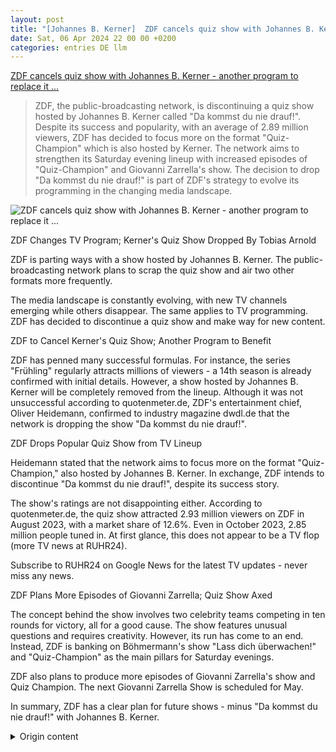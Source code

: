 ```yaml
---
layout: post
title: "[Johannes B. Kerner]  ZDF cancels quiz show with Johannes B. Kerner - another program to replace it ..."
date: Sat, 06 Apr 2024 22 00 00 +0200
categories: entries DE llm
---
```

[ ZDF cancels quiz show with Johannes B. Kerner - another program to replace it ...](https://www.ruhr24.de/promi-tv/zdf-tv-quiz-show-da-kommst-du-nie-drauf-abgesetzt-giovanni-zarrella-johannes-kerner-champion-programm-92983789.html)

> ZDF, the public-broadcasting network, is discontinuing a quiz show hosted by Johannes B. Kerner called "Da kommst du nie drauf!". Despite its success and popularity, with an average of 2.89 million viewers, ZDF has decided to focus more on the format "Quiz-Champion" which is also hosted by Kerner. The network aims to strengthen its Saturday evening lineup with increased episodes of "Quiz-Champion" and Giovanni Zarrella's show. The decision to drop "Da kommst du nie drauf!" is part of ZDF's strategy to evolve its programming in the changing media landscape.

![ ZDF cancels quiz show with Johannes B. Kerner - another program to replace it ...](https://www.ruhr24.de/assets/images/34/246/34246548-collage-aus-zdf-und-johannes-kerner-2rf0DPtpchfe.jpg)

 ZDF Changes TV Program; Kerner's Quiz Show Dropped
By Tobias Arnold

ZDF is parting ways with a show hosted by Johannes B. Kerner. The public-broadcasting network plans to scrap the quiz show and air two other formats more frequently.

The media landscape is constantly evolving, with new TV channels emerging while others disappear. The same applies to TV programming. ZDF has decided to discontinue a quiz show and make way for new content.

ZDF to Cancel Kerner's Quiz Show; Another Program to Benefit

ZDF has penned many successful formulas. For instance, the series "Frühling" regularly attracts millions of viewers - a 14th season is already confirmed with initial details. However, a show hosted by Johannes B. Kerner will be completely removed from the lineup. Although it was not unsuccessful according to quotenmeter.de, ZDF's entertainment chief, Oliver Heidemann, confirmed to industry magazine dwdl.de that the network is dropping the show "Da kommst du nie drauf!".

ZDF Drops Popular Quiz Show from TV Lineup

Heidemann stated that the network aims to focus more on the format "Quiz-Champion," also hosted by Johannes B. Kerner. In exchange, ZDF intends to discontinue "Da kommst du nie drauf!", despite its success story.

The show's ratings are not disappointing either. According to quotenmeter.de, the quiz show attracted 2.93 million viewers on ZDF in August 2023, with a market share of 12.6%. Even in October 2023, 2.85 million people tuned in. At first glance, this does not appear to be a TV flop (more TV news at RUHR24).

Subscribe to RUHR24 on Google News for the latest TV updates - never miss any news.

ZDF Plans More Episodes of Giovanni Zarrella; Quiz Show Axed

The concept behind the show involves two celebrity teams competing in ten rounds for victory, all for a good cause. The show features unusual questions and requires creativity. However, its run has come to an end. Instead, ZDF is banking on Böhmermann's show "Lass dich überwachen!" and "Quiz-Champion" as the main pillars for Saturday evenings.

ZDF also plans to produce more episodes of Giovanni Zarrella's show and Quiz Champion. The next Giovanni Zarrella Show is scheduled for May.

In summary, ZDF has a clear plan for future shows - minus "Da kommst du nie drauf!" with Johannes B. Kerner.

<details>
  <summary>Origin content</summary>
  ---
layout: post
title: " [Johannes B. Kerner] ZDF setzt Quiz-Show mit Johannes B. Kerner ab – andere Sendung ..."
date: Sat, 06 Apr 2024 22:00:00 +0200
categories: entries DE
---
[ZDF setzt Quiz-Show mit Johannes B. Kerner ab – andere Sendung ...](https://www.ruhr24.de/promi-tv/zdf-tv-quiz-show-da-kommst-du-nie-drauf-abgesetzt-giovanni-zarrella-johannes-kerner-champion-programm-92983789.html)

![ZDF setzt Quiz-Show mit Johannes B. Kerner ab – andere Sendung ...](https://www.ruhr24.de/assets/images/34/246/34246548-collage-aus-zdf-und-johannes-kerner-2rf0DPtpchfe.jpg)

Das ZDF ändert sein TV-Programm. Eine Quiz-Show mit Johannes B. Kerner fliegt raus – im Gegenzug werden zwei Formate häufiger ausgestrahlt.

ZDF setzt Quiz-Show mit Johannes B. Kerner ab – andere Sendung profitiert

Von: Tobias Arnold

Das ZDF trennt sich von einer Show mit Johannes B. Kerner. © Sven Simon/Imago, Panama Pictures/Imago; Collage: RUHR24

Das ZDF ändert sein TV-Programm. Eine Quiz-Show mit Johannes B. Kerner fliegt raus – im Gegenzug werden zwei Formate häufiger ausgestrahlt.

Dortmund – Die TV-Landschaft ist in einem stetigen Wandel. Neue TV-Sender kommen dazu – zuletzt 54 auf einen Schlag – hingegen verschwinden andere. Ähnlich sieht es beim TV-Programm aus. Das ZDF will sich von einer Quiz-Show trennen und Platz für Neues schaffen.

ZDF setzt Quiz-Show mit Johannes B. Kerner ab – andere Sendung profitiert

Das Zweite Deutsche Fernsehen hat schon viele Erfolgsrezepte geschrieben. Mit der Serie „Frühling“ holt der öffentlich-rechtliche TV-Sender regelmäßig Millionen Zuschauer vor die Fernsehbildschirme – eine 14. Staffel ist bereits bestätigt, sogar mit ersten Details.

Hingegen soll eine Show mit Johannes B. Kerner komplett aus dem Programm verschwinden – dabei war diese laut quotenmeter.de gar nicht so erfolglos. In einem Interview mit dem Branchenmagazin dwdl.de bestätigt ZDF-Unterhaltungschef Oliver Heidemann, dass sich der Sender von der Show „Da kommst du nie drauf!“ trennen möchte.

ZDF schmeißt beliebte Quiz-Show aus dem TV-Programm

Heidemann sagt, dass sich der Sender mehr auf das Format „Quiz-Champion“ konzentrieren möchte – ebenfalls moderiert von Johannes B. Kerner. Im Gegenzug wolle man sich von „Da kommst du nie drauf!“ trennen, „auch wenn es eine schöne Erfolgsgeschichte war“.

Die Quoten lesen sich auch nicht schlecht. Laut quotenmeter.de erreichte die Quiz-Show im ZDF im August 2023 2,93 Millionen Zuschauer. Der Marktanteil lag bei 12,6 Prozent. Und auch im Oktober 2023 schalteten 2,85 Millionen Menschen ein. Liest sich zunächst nicht nach einem TV-Flop (mehr TV-News bei RUHR24 lesen).

RUHR24 bei Google News abonnieren: Wollt ihr mehr zu den neuesten TV-Themen lesen? Folgt RUHR24 auf Google News – dort verpasst ihr keine Nachrichten.

ZDF will mehr Ausgaben von Giovanni Zarrella produzieren – Quiz-Show fällt weg

Das Konzept hinter der Show: Zwei prominente Rateteams spielen in zehn Runden um den Sieg – für einen guten Zweck. Es werden kuriose Fragen gestellt, Kreativität ist gefragt. Jedoch ist damit vorerst Schluss. Stattdessen setzt das ZDF auf die Böhmermann-Show „Lass dich überwachen!“ und den „Quiz-Champion“. Das seien die Hauptsäulen für den Samstagabend im ZDF, so Heidemann.

Zudem sollen auch mehr Ausgaben der „Giovanni Zarrella Show“ und des „Quiz Champion“ produziert werden. Die nächste „Giovanni Zarrella Show“ findet im Mai statt.

Das ZDF verfolgt also einen klaren Show-Plan für die Zukunft – allerdings ohne „Da kommst du nie drauf!“ mit Johannes B. Kerner.


</details>
